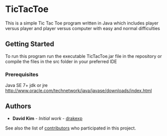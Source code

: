 # TicTacToe

This is a simple Tic Tac Toe program written in Java which includes player versus player and player versus computer with easy and normal difficulties

## Getting Started

To run this program run the executable TicTacToe.jar file in the repository or compile the files in the src folder in your preferred IDE

### Prerequisites

Java SE 7+ jdk or jre
http://www.oracle.com/technetwork/java/javase/downloads/index.html 

## Authors

* **David Kim** - *Initial work* - [drakexp](https://github.com/drakexp)

See also the list of [contributors](https://github.com/your/project/contributors) who participated in this project.
